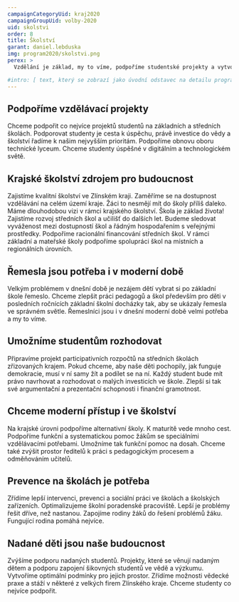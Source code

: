 ```yaml
---
campaignCategoryUid: kraj2020
campaignGroupUid: volby-2020
uid: skolstvi
order: 8
title: Školství
garant: daniel.lebduska 
img: program2020/skolstvi.png
perex: >
  Vzdělání je základ, my to víme, podpoříme studentské projekty a vytvoříme jim možnost praxe, která je v dnešní době důležitá. 

#intro: [ text, který se zobrazí jako úvodní odstavec na detailu programového bodu ]
---
```

## Podpoříme vzdělávací projekty
Chceme podpořit co nejvíce projektů studentů na základních a středních školách. Podporovat studenty je cesta k úspěchu, právě investice do vědy a školství řadíme k našim nejvyšším prioritám. Podpoříme obnovu oboru technické lyceum. Chceme studenty úspěšné v digitálním a technologickém světě.

## Krajské školství zdrojem pro budoucnost
Zajistíme kvalitní školství ve Zlínském kraji. Zaměříme se na dostupnost vzdělávání na celém území kraje. Žáci to nesmějí mít do školy příliš daleko. Máme dlouhodobou vizi v rámci krajského školství. Škola je základ života! Zajistíme rozvoj středních škol a učilišť do dalších let. Budeme sledovat vyváženost mezi dostupností škol a řádným hospodařením s veřejnými prostředky. Podpoříme racionální financování středních škol. V rámci základní a mateřské školy podpoříme spolupráci škol na místních a regionálních úrovních.

## Řemesla jsou potřeba i v moderní době
Velkým problémem v dnešní době je nezájem dětí vybrat si po základní škole řemeslo. Chceme zlepšit práci pedagogů a škol především pro děti v posledních ročnících základní školní docházky tak, aby se ukázaly řemesla ve správném světle. Řemeslníci jsou i v dnešní moderní době velmi potřeba a my to víme.

## Umožníme studentům rozhodovat
Připravíme projekt participativních rozpočtů na středních školách zřizovaných krajem. Pokud chceme, aby naše děti pochopily, jak funguje demokracie, musí v ní samy žít a podílet se na ní. Každý student bude mít právo navrhovat a rozhodovat o malých investicích ve škole. Zlepší si tak své argumentační a prezentační schopnosti i finanční gramotnost.

## Chceme moderní přístup i ve školství
Na krajské úrovni podpoříme alternativní školy. K maturitě vede mnoho cest. Podpoříme funkční a systematickou pomoc žákům se speciálními vzdělávacími potřebami. Umožníme tak funkční pomoc na dosah. Chceme také zvýšit prostor ředitelů k práci s pedagogickým procesem a odměňováním učitelů.

## Prevence na školách je potřeba
Zřídíme lepší intervenci, prevenci a sociální práci ve školách a školských zařízeních. Optimalizujeme školní poradenské pracoviště. Lepší je problémy řešit dříve, než nastanou. Zapojíme rodiny žáků do řešení problémů žáku. Fungující rodina pomáhá nejvíce.

## Nadané děti jsou naše budoucnost
Zvýšíme podporu nadaných studentů. Projekty, které se věnují nadaným dětem a podporu zapojení šikovných studentů ve vědě a výzkumu. Vytvoříme optimální podmínky pro jejich prostor. Zřídíme možnosti vědecké praxe a stáží v některé z velkých firem Zlínského kraje. Chceme studenty co nejvíce podpořit. 
